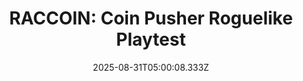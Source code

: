 ---
title: "RACCOIN: Coin Pusher Roguelike Playtest"
id: 3921890
date: 2025-08-31T05:00:08.333Z
link: games/steam/recent/raccoin-coin-pusher-roguelike-playtest
image: http://media.steampowered.com/steamcommunity/public/images/apps/3921890/b06de9268dae8034f5fdb7b84c6c3357f4e65c8d.jpg
playtime_2weeks: 14
playtime_forever: 14
playtime_windows_forever: 0
playtime_mac_forever: 0
playtime_linux_forever: 14
playtime_deck_forever: 14
---